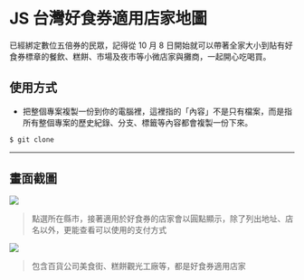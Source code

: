 # JS 台灣好食券適用店家地圖

已經綁定數位五倍券的民眾，記得從 10 月 8 日開始就可以帶著全家大小到貼有好食券標章的餐飲、糕餅、市場及夜市等小微店家與攤商，一起開心吃喝買。

## 使用方式
- 把整個專案複製一份到你的電腦裡，這裡指的「內容」不是只有檔案，而是指所有整個專案的歷史紀錄、分支、標籤等內容都會複製一份下來。
```sh
$ git clone
```

----

## 畫面截圖
![](https://i.imgur.com/UDM5wuu.png)
> 點選所在縣市，接著適用於好食券的店家會以圓點顯示，除了列出地址、店名以外，更能查看可以使用的支付方式

![](https://i.imgur.com/vYoUGs5.png)
> 包含百貨公司美食街、糕餅觀光工廠等，都是好食券適用店家